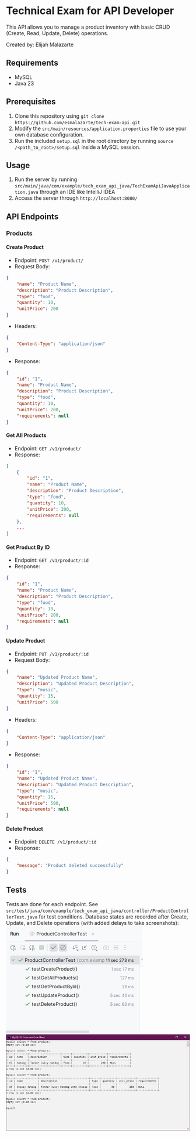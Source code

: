 # Technical Exam for API Developer 

This API allows you to manage a product inventory with basic CRUD (Create, Read, Update, Delete) operations.

Created by: Elijah Malazarte

## Requirements
- MySQL
- Java 23

## Prerequisites
1. Clone this repository using `git clone https://github.com/esmalazarte/tech-exam-api.git`
2. Modify the `src/main/resources/application.properties` file to use your own database configuration.
3. Run the included `setup.sql` in the root directory by running `source /<path_to_root>/setup.sql` inside a MySQL session.

## Usage
1. Run the server by running `src/main/java/com/example/tech_exam_api_java/TechExamApiJavaApplication.java` through an IDE like IntelliJ IDEA
2. Access the server through `http://localhost:8080/`

## API Endpoints

### Products

#### Create Product
- Endpoint: `POST /v1/product/`
- Request Body:
```json
{
    "name": "Product Name",
    "description": "Product Description",
    "type": "food",
    "quantity": 10,
    "unitPrice": 200
}
```
- Headers:
```json
{
    "Content-Type": "application/json"
}
```
- Response:
```json
{
    "id": "1",
    "name": "Product Name",
    "description": "Product Description",
    "type": "food",
    "quantity": 10,
    "unitPrice": 200,
    "requirements": null
}
```

#### Get All Products
- Endpoint: `GET /v1/product/`
- Response:
```json
[
    {
        "id": "1",
        "name": "Product Name",
        "description": "Product Description",
        "type": "food",
        "quantity": 10,
        "unitPrice": 200,
        "requirements": null
    },
    ...
]
```

#### Get Product By ID
- Endpoint: `GET /v1/product/:id`
- Response:
```json
{
    "id": "1",
    "name": "Product Name",
    "description": "Product Description",
    "type": "food",
    "quantity": 10,
    "unitPrice": 200,
    "requirements": null
}
```

#### Update Product
- Endpoint: `PUT /v1/product/:id`
- Request Body:
```json
{
    "name": "Updated Product Name",
    "description": "Updated Product Description",
    "type": "music",
    "quantity": 15,
    "unitPrice": 500
}
```
- Headers:
```json
{
    "Content-Type": "application/json"
}
```
- Response:
```json
{
    "id": "1",
    "name": "Updated Product Name",
    "description": "Updated Product Description",
    "type": "music",
    "quantity": 15,
    "unitPrice": 500,
    "requirements": null
}
```

#### Delete Product
- Endpoint: `DELETE /v1/product/:id`
- Response:
```json
{
    "message": "Product deleted successfully"
}
```

## Tests
Tests are done for each endpoint. See `src/test/java/com/example/tech_exam_api_java/controller/ProductControllerTest.java` for test conditions. Database states are recorded after Create, Update, and Delete operations (with added delays to take screenshots):   
![Tests](screenshots/tests.jpg)
![DB State](screenshots/dbstate.jpg)